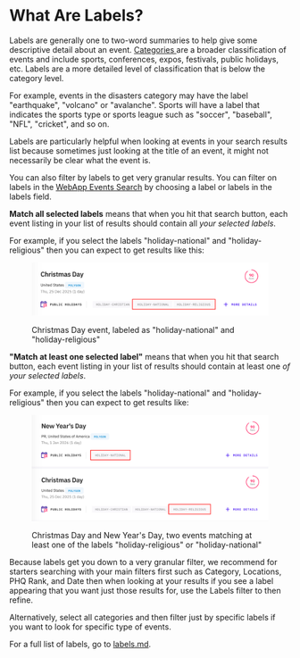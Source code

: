 # What Are Labels?

Labels are generally one to two-word summaries to help give some descriptive detail about an event. [Categories ](../../getting-started/predicthq-data/event-categories/)are a broader classification of events and include sports, conferences, expos, festivals, public holidays, etc. Labels are a more detailed level of classification that is below the category level.

For example, events in the disasters category may have the label "earthquake", "volcano" or "avalanche". Sports will have a label that indicates the sports type or sports league such as "soccer", "baseball", "NFL", "cricket", and so on.

Labels are particularly helpful when looking at events in your search results list because sometimes just looking at the title of an event, it might not necessarily be clear what the event is.

You can also filter by labels to get very granular results.  You can filter on labels in the [WebApp Events Search](../webapp-overview/events-search.md) by choosing a label or labels in the labels field.

**Match all selected labels** means that when you hit that search button, each event listing in your list of results should contain all _your selected labels_.

For example, if you select the labels "holiday-national" and "holiday-religious" then you can expect to get results like this:

<figure><img src="../../.gitbook/assets/image (51).png" alt=""><figcaption><p>Christmas Day event, labeled as "holiday-national" and "holiday-religious"</p></figcaption></figure>

**"Match at least one selected label"** means that when you hit that search button, each event listing in your list of results should contain at least one _of your selected labels_.

For example, if you select the labels "holiday-national" and "holiday-religious" then you can expect to get results like:

<figure><img src="../../.gitbook/assets/image (52).png" alt=""><figcaption><p>Christmas Day and New Year's Day, two events matching at least one of the labels "holiday-religious" or "holiday-national"</p></figcaption></figure>

Because labels get you down to a very granular filter, we recommend for starters searching with your main filters first such as Category, Locations, PHQ Rank, and Date then when looking at your results if you see a label appearing that you want just those results for, use the Labels filter to then refine.

Alternatively, select all categories and then filter just by specific labels if you want to look for specific type of events.

For a full list of labels, go to [labels.md](../../getting-started/predicthq-data/labels.md "mention").
